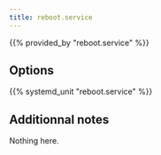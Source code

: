```yaml
---
title: reboot.service
---
```


{{% provided_by "reboot.service" %}}

## Options

{{% systemd_unit "reboot.service" %}}

## Additionnal notes

Nothing here.